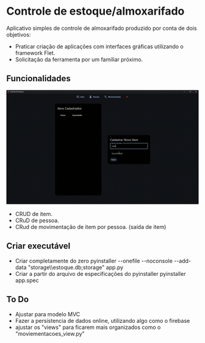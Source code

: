 # Controle de estoque/almoxarifado

Aplicativo simples de controle de almoxarifado produzido por conta de dois objetivos:
 - Praticar criação de aplicações com interfaces gráficas utilizando o framework Flet.
 - Solicitação da ferramenta por um familiar próximo.

## Funcionalidades
![Demonstração](https://github.com/AllanLimaS/AlmoxarifadoControle/blob/master/assets/demonstracao_gif.gif)

- CRUD de item.
- CRuD de pessoa.
- CRud de movimentação de item por pessoa. (saída de item) 

## Criar executável 

- Criar completamente do zero
pyinstaller --onefile --noconsole --add-data "storage\\\estoque.db;storage" app.py
- Criar a partir do arquivo de especificações do pyinstaller 
pyinstaller app.spec

## To Do

- Ajustar para modelo MVC
- Fazer a persistencia de dados online, utilizando algo como o firebase
- ajustar os "views" para ficarem mais organizados como o "moviementacoes_view.py"